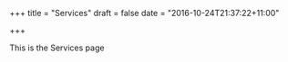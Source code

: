 +++
title = "Services"
draft = false
date = "2016-10-24T21:37:22+11:00"

+++

This is the Services page